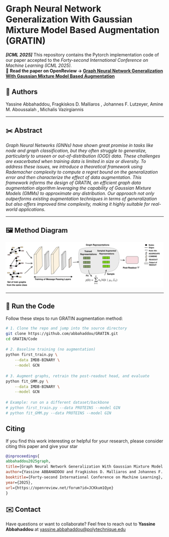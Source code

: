 # Graph Neural Network Generalization With Gaussian Mixture Model Based Augmentation (GRATIN)

**_[ICML 2025]_**  This repository contains the Pytorch implementation code of our paper accepted to the *Forty-second International Conference on Machine Learning (ICML 2025).*  
📄 **Read the paper on OpenReview → [Graph Neural Network Generalization With Gaussian Mixture Model Based Augmentation](https://openreview.net/forum?id=JCKkum1Qye)**

## 👥 Authors
Yassine Abbahaddou, Fragkiskos D. Malliaros  , Johannes F. Lutzeyer, Amine M. Aboussalah  , Michalis Vazirgiannis

---


## ✂️ Abstract
*Graph Neural Networks (GNNs) have shown great promise in tasks like node and graph classification, but they often struggle to generalize, particularly to unseen or out-of-distribution (OOD) data. These challenges are exacerbated when training data is limited in size or diversity. To address these issues, we introduce a theoretical framework using Rademacher complexity to compute a regret bound on the generalization error and then characterize the effect of data augmentation. This framework informs the design of GRATIN, an efficient graph data augmentation algorithm leveraging the capability of Gaussian Mixture Models (GMMs) to approximate any distribution. Our approach not only outperforms existing augmentation techniques in terms of generalization but also offers improved time complexity, making it highly suitable for real-world applications.*  

---
## 🖼️ Method Diagram
![GRATIN Method Overview](Asset/GRATIN_Diagram.png)

---
## 🚀 Run the Code
Follow these steps to run GRATIN augmentation method:

```bash
# 1. Clone the repo and jump into the source directory
git clone https://github.com/abbahaddou/GRATIN.git
cd GRATIN/Code

# 2. Baseline training (no augmentation)
python first_train.py \
    --data IMDB-BINARY \
    --model GCN

# 3. Augment graphs, retrain the post‑readout head, and evaluate
python fit_GMM.py \
    --data IMDB-BINARY \
    --model GCN

# Example: run on a different dataset/backbone
# python first_train.py --data PROTEINS --model GIN
# python fit_GMM.py --data PROTEINS --model GIN
```
## Citing
If you find this work interesting or helpful for your research, please consider citing this paper and give your star

```bibtex
@inproceedings{
abbahaddou2025graph,
title={Graph Neural Network Generalization With Gaussian Mixture Model Based Augmentation},
author={Yassine ABBAHADDOU and Fragkiskos D. Malliaros and Johannes F. Lutzeyer and Amine M. Aboussalah and Michalis Vazirgiannis},
booktitle={Forty-second International Conference on Machine Learning},
year={2025},
url={https://openreview.net/forum?id=JCKkum1Qye}
}
```

## ✉️ Contact

Have questions or want to collaborate? Feel free to reach out to **Yassine Abbahaddou** at <yassine.abbahaddou@polytechnique.edu> 
